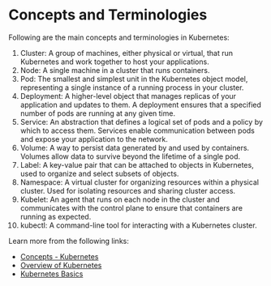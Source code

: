 # Concepts and Terminologies

Following are the main concepts and terminologies in Kubernetes:

1. Cluster: A group of machines, either physical or virtual, that run Kubernetes and work together to host your applications.
2. Node: A single machine in a cluster that runs containers.
3. Pod: The smallest and simplest unit in the Kubernetes object model, representing a single instance of a running process in your cluster.
4. Deployment: A higher-level object that manages replicas of your application and updates to them. A deployment ensures that a specified number of pods are running at any given time.
5. Service: An abstraction that defines a logical set of pods and a policy by which to access them. Services enable communication between pods and expose your application to the network.
6. Volume: A way to persist data generated by and used by containers. Volumes allow data to survive beyond the lifetime of a single pod.
7. Label: A key-value pair that can be attached to objects in Kubernetes, used to organize and select subsets of objects.
8. Namespace: A virtual cluster for organizing resources within a physical cluster. Used for isolating resources and sharing cluster access.
9. Kubelet: An agent that runs on each node in the cluster and communicates with the control plane to ensure that containers are running as expected.
10. kubectl: A command-line tool for interacting with a Kubernetes cluster.

Learn more from the following links:

- [Concepts - Kubernetes](https://kubernetes.io/docs/concepts/)
- [Overview of Kubernetes](https://kubernetes.io/docs/concepts/overview/)
- [Kubernetes Basics](https://www.youtube.com/watch?v=B_X4l4HSgtc)